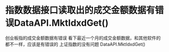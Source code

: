 # 指数数据接口读取出的成交金额数据有错误DataAPI.MktIdxdGet()

创业板指的成交金额数据有错误
看下最近一个月的成交金额数据，和其他软件的都不一样，应该是有错误的
上证指数的没有问题
DataAPI.MktIdxdGet()
